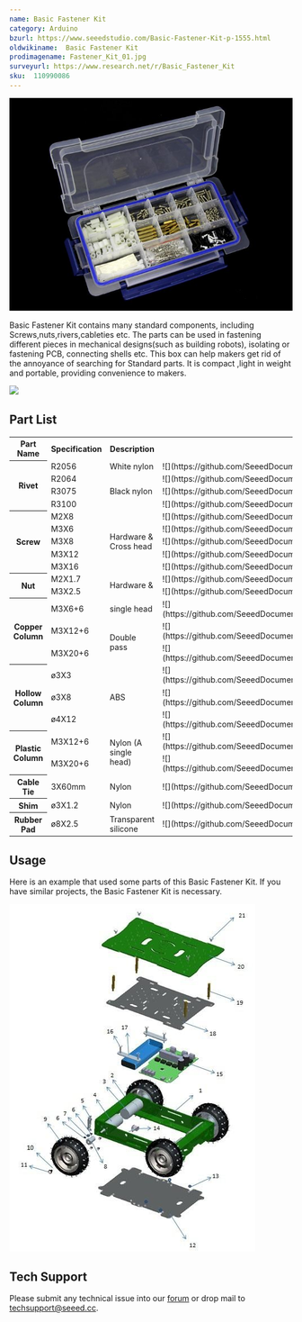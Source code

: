 ```yaml
---
name: Basic Fastener Kit
category: Arduino
bzurl: https://www.seeedstudio.com/Basic-Fastener-Kit-p-1555.html
oldwikiname:  Basic Fastener Kit
prodimagename: Fastener_Kit_01.jpg
surveyurl: https://www.research.net/r/Basic_Fastener_Kit
sku:  110990086
---
```

![](https://github.com/SeeedDocument/Basic_Fastener_Kit/raw/master/img/Fastener_Kit_01.jpg)

Basic Fastener Kit contains many standard components, including Screws,nuts,rivers,cableties etc. The parts can be used in fastening different pieces in mechanical designs(such as building robots), isolating or fastening PCB, connecting shells etc. This box can help makers get rid of the annoyance of searching for Standard parts. It is compact ,light in weight and portable, providing convenience to makers.

[![](https://github.com/SeeedDocument/Seeed-WiKi/raw/master/docs/images/300px-Get_One_Now_Banner-ragular.png)](https://www.seeedstudio.com/Basic-Fastener-Kit-p-1555.html)

##  Part List

<table  cellspacing="0" width="80%">
<tr>
<th scope="col"> Part Name
</th>
<th scope="col"> Specification
</th>
<th scope="col"> Description
</th>
<th scope="col"> Image
</th>
<th scope="col"> Quantity
</th></tr>
<tr>
<th rowspan="4" scope="row"> Rivet
</th>
<td> R2056
</td>
<td> White nylon
</td>
<td> ![](https://github.com/SeeedDocument/Basic_Fastener_Kit/raw/master/img/Rivet.jpg)
</td>
<td> 20
</td></tr>
<tr>
<td scope="row"> R2064
</td>
<td rowspan="3"> Black nylon
</td>
<td> ![](https://github.com/SeeedDocument/Basic_Fastener_Kit/raw/master/img/Rivet.jpg)
</td>
<td> 20
</td></tr>
<tr>
<td scope="row"> R3075
</td>
<td> ![](https://github.com/SeeedDocument/Basic_Fastener_Kit/raw/master/img/Rivet.jpg)
</td>
<td> 20
</td></tr>
<tr>
<td scope="row"> R3100
</td>
<td> ![](https://github.com/SeeedDocument/Basic_Fastener_Kit/raw/master/img/Rivet.jpg)
</td>
<td> 20
</td></tr>
<tr>
<th rowspan="5" scope="row"> Screw
</th>
<td> M2X8
</td>
<td rowspan="5"> Hardware &amp; Cross head
</td>
<td> ![](https://github.com/SeeedDocument/Basic_Fastener_Kit/raw/master/img/Screw1.jpg)
</td>
<td> 40
</td></tr>
<tr>
<td scope="row"> M3X6
</td>
<td> ![](https://github.com/SeeedDocument/Basic_Fastener_Kit/raw/master/img/Screw2.jpg)
</td>
<td> 20
</td></tr>
<tr>
<td scope="row"> M3X8
</td>
<td> ![](https://github.com/SeeedDocument/Basic_Fastener_Kit/raw/master/img/Screw3.jpg)
</td>
<td> 20
</td></tr>
<tr>
<td scope="row"> M3X12
</td>
<td> ![](https://github.com/SeeedDocument/Basic_Fastener_Kit/raw/master/img/Screw4.jpg)
</td>
<td> 20
</td></tr>
<tr>
<td scope="row"> M3X16
</td>
<td> ![](https://github.com/SeeedDocument/Basic_Fastener_Kit/raw/master/img/Screw5.jpg)
</td>
<td> 20
</td></tr>
<tr>
<th rowspan="2" scope="row"> Nut
</th>
<td> M2X1.7
</td>
<td rowspan="2"> Hardware &amp;
</td>
<td> ![](https://github.com/SeeedDocument/Basic_Fastener_Kit/raw/master/img/Nut1.jpg)
</td>
<td> 40
</td></tr>
<tr>
<td scope="row"> M3X2.5
</td>
<td> ![](https://github.com/SeeedDocument/Basic_Fastener_Kit/raw/master/img/Nut2.jpg)
</td>
<td> 50
</td></tr>
<tr>
<th rowspan="3" scope="row"> Copper Column
</th>
<td> M3X6+6
</td>
<td> single head
</td>
<td> ![](https://github.com/SeeedDocument/Basic_Fastener_Kit/raw/master/img/Copper_Column1.jpg)
</td>
<td> 12
</td></tr>
<tr>
<td scope="row"> M3X12+6
</td>
<td rowspan="2"> Double pass
</td>
<td> ![](https://github.com/SeeedDocument/Basic_Fastener_Kit/raw/master/img/Copper_Column2.jpg)
</td>
<td> 12
</td></tr>
<tr>
<td scope="row"> M3X20+6
</td>
<td> ![](https://github.com/SeeedDocument/Basic_Fastener_Kit/raw/master/img/Copper_Column3.jpg)
</td>
<td> 12
</td></tr>
<tr>
<th rowspan="3" scope="row">Hollow Column
</th>
<td> ø3X3
</td>
<td rowspan="3"> ABS
</td>
<td> ![](https://github.com/SeeedDocument/Basic_Fastener_Kit/raw/master/img/Hollow_Column1.jpg)
</td>
<td> 12
</td></tr>
<tr>
<td scope="row"> ø3X8
</td>
<td> ![](https://github.com/SeeedDocument/Basic_Fastener_Kit/raw/master/img/Hollow_Column2.jpg)
</td>
<td> 12
</td></tr>
<tr>
<td scope="row"> ø4X12
</td>
<td> ![](https://github.com/SeeedDocument/Basic_Fastener_Kit/raw/master/img/Hollow_Column3.jpg)
</td>
<td> 12
</td></tr>
<tr>
<th rowspan="2" scope="row">Plastic Column
</th>
<td> M3X12+6
</td>
<td rowspan="2"> Nylon (A single head)
</td>
<td> ![](https://github.com/SeeedDocument/Basic_Fastener_Kit/raw/master/img/Plastic_Column1.jpg)
</td>
<td> 12
</td></tr>
<tr>
<td scope="row"> M3X20+6
</td>
<td> ![](https://github.com/SeeedDocument/Basic_Fastener_Kit/raw/master/img/Plastic_Column2.jpg)
</td>
<td> 12
</td></tr>
<tr>
<th scope="row"> Cable Tie
</th>
<td> 3X60mm
</td>
<td> Nylon
</td>
<td> ![](https://github.com/SeeedDocument/Basic_Fastener_Kit/raw/master/img/Cable_Tie.jpg)
</td>
<td> 20
</td></tr>
<tr>
<th scope="row"> Shim
</th>
<td> ø3X1.2
</td>
<td> Nylon
</td>
<td> ![](https://github.com/SeeedDocument/Basic_Fastener_Kit/raw/master/img/Shim.jpg)
</td>
<td> 50
</td></tr>
<tr>
<th scope="row">Rubber Pad
</th>
<td> ø8X2.5
</td>
<td> Transparent silicone
</td>
<td> ![](https://github.com/SeeedDocument/Basic_Fastener_Kit/raw/master/img/Rubber_Pad.jpg)
</td>
<td> 20
</td></tr></table>

##  Usage

Here is an example that used some parts of this Basic Fastener Kit. If you have similar projects, the Basic Fastener Kit is necessary.

![](https://github.com/SeeedDocument/Basic_Fastener_Kit/raw/master/img/Parts_lists.jpg)

## Tech Support
Please submit any technical issue into our [forum](http://forum.seeedstudio.com/) or drop mail to techsupport@seeed.cc. 